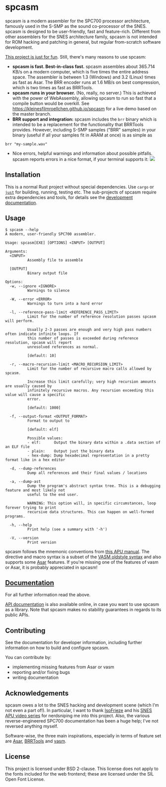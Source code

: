 # spcasm

spcasm is a modern assembler for the SPC700 processor architecture, famously used in the S-SMP as the sound co-processor of the SNES. spcasm is designed to be user-friendly, fast and feature-rich. Different from other assemblers for the SNES architecture family, spcasm is not intended for ROM hacking and patching in general, but regular from-scratch software development.

[This project is just for fun](https://justforfunnoreally.dev/). Still, there's many reasons to use spcasm:

- **spcasm is fast. Best-in-class fast.** spcasm assembles about 365.714 KB/s on a modern computer, which is five times the entire address space. The assembler is between 1.3 (Windows) and 3.2 (Linux) times as fast as Asar. The BRR encoder runs at 1.6 MB/s on best compression, which is two times as fast as BRRTools.
- **spcasm runs in your browser.** (No, really, no server.) This is achieved with the power of WebAssembly, allowing spcasm to run so fast that a compile button would be overkill. See <https://kleinesfilmroellchen.github.io/spcasm> for a live demo based on the master branch.
- **BRR support and integration:** spcasm includes the `brr` binary which is intended to be a replacement for the functionality that BRRTools provides. However, including S-SMP samples ("BRR" samples) in your binary (useful if all your samples fit in ARAM at once) is as simple as

```assembly
brr "my-sample.wav"
```

- Nice errors, helpful warnings and information about possible pitfalls. spcasm reports errors in a nice format, if your terminal supports it:
  ![](https://raw.githubusercontent.com/kleinesfilmroellchen/spcasm/main/doc/error-examples.gif)

## Installation

This is a normal Rust project without special dependencies. Use `cargo` or [`just`](https://just.systems/) for building, running, testing etc. The sub-projects of spcasm require extra dependencies and tools, for details see the [development documentation](https://kleinesfilmroellchen.github.io/spcasm/doc/dev/index.html).

## Usage

```trycmd
$ spcasm --help
A modern, user-friendly SPC700 assembler.

Usage: spcasm[EXE] [OPTIONS] <INPUT> [OUTPUT]

Arguments:
  <INPUT>
          Assembly file to assemble

  [OUTPUT]
          Binary output file

Options:
  -w, --ignore <IGNORE>
          Warnings to silence

  -W, --error <ERROR>
          Warnings to turn into a hard error

  -l, --reference-pass-limit <REFERENCE_PASS_LIMIT>
          Limit for the number of reference resolution passes spcasm will perform.
          
          Usually 2-3 passes are enough and very high pass numbers often indicate infinite loops. If
          this number of passes is exceeded during reference resolution, spcasm will report
          unresolved references as normal.
          
          [default: 10]

  -r, --macro-recursion-limit <MACRO_RECURSION_LIMIT>
          Limit for the number of recursive macro calls allowed by spcasm.
          
          Increase this limit carefully; very high recursion amounts are usually caused by
          infinitely recursive macros. Any recursion exceeding this value will cause a specific
          error.
          
          [default: 1000]

  -f, --output-format <OUTPUT_FORMAT>
          Format to output to
          
          [default: elf]

          Possible values:
          - elf:      Output the binary data within a .data section of an ELF file
          - plain:    Output just the binary data
          - hex-dump: Dump hexadecimal representation in a pretty format like in a hex editor

  -d, --dump-references
          Dump all references and their final values / locations

  -a, --dump-ast
          Dump the program's abstract syntax tree. This is a debugging feature and most likely not
          useful to the end user.
          
          WARNING: This option will, in specific circumstances, loop forever trying to print
          recursive data structures. This can happen on well-formed programs.

  -h, --help
          Print help (see a summary with '-h')

  -V, --version
          Print version

```

spcasm follows the mnemonic conventions from [this APU manual](https://web.archive.org/web/20060208001231/http://www.alpha-ii.com/snesmusic/files/spc700_apu_manual.txt). The directive and macro syntax is a subset of the [VASM oldstyle syntax](http://sun.hasenbraten.de/vasm/release/vasm_6.html#Oldstyle-Syntax-Module) and also supports some [Asar](https://github.com/RPGHacker/asar) features. If you're missing one of the features of vasm or Asar, it is probably appreciated in spcasm!

## [Documentation](doc/src/SUMMARY.md)

For all further information read the above.

[API documentation](https://kleinesfilmroellchen.github.io/spcasm/doc/api/spcasm/index.html) is also available online, in case you want to use spcasm as a library. Note that spcasm makes no stability guarantees in regards to its public APIs.

## Contributing

See the documentation for developer information, including further information on how to build and configure spcasm.

You can contribute by:

- implementing missing features from Asar or vasm
- reporting and/or fixing bugs
- writing documentation

## Acknowledgements

spcasm owes a lot to the SNES hacking and development scene (which I'm not even a part of!). In particular, I want to thank [IsoFrieze](https://isofrieze.com/) and his [SNES APU video series](https://www.youtube.com/watch?v=zrn0QavLMyo&list=PLHQ0utQyFw5JD2wWda50J8XuzQ2cFr8RX) for nerdsniping me into this project. Also, the various reverse-engineered SPC700 documentation has been a huge help; I've not reversed anything myself.

Software-wise, the three main inspirations, especially in terms of feature set are [Asar](https://github.com/RPGHacker/asar), [BRRTools](https://github.com/Optiroc/BRRtools) and [vasm](http://sun.hasenbraten.de/vasm/).

## License

This project is licensed under BSD 2-clause. This license does not apply to the fonts included for the web frontend; these are licensed under the SIL Open Font License.

